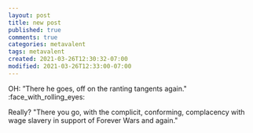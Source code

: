 ```yaml
---
layout: post
title: new post
published: true
comments: true
categories: metavalent
tags: metavalent
created: 2021-03-26T12:30:32-07:00
modified: 2021-03-26T12:33:00-07:00
---
```


<div class="embed-container"><iframeloading="lazy" width="560" height="315" src="
https://youtu.be/3Z5yuHVDcl0" title="YouTube video player" frameborder="0" allow="accelerometer; autoplay; clipboard-write; encrypted-media; gyroscope; picture-in-picture" allowfullscreen></iframe></div>

OH: ”There he goes, off on the ranting tangents again." :face_with_rolling_eyes:

Really? "There you go, with the complicit, conforming, complacency with wage slavery in support of Forever Wars and again."

